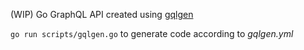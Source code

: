 (WIP) Go GraphQL API created using [gqlgen](https://github.com/99designs/gqlgen)

`go run scripts/gqlgen.go` to generate code according to <i>gqlgen.yml</i>
